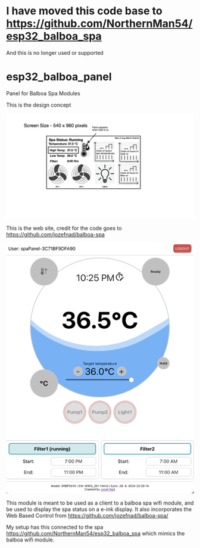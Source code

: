 # I have moved this code base to https://github.com/NorthernMan54/esp32_balboa_spa

And this is no longer used or supported

# esp32_balboa_panel
 Panel for Balboa Spa Modules

This is the design concept

![alt text](docs/poc.png)

This is the web site, credit for the code goes to https://github.com/jozefnad/balboa-spa

![alt text](docs/balboa-spa-web.png)

This module is meant to be used as a client to a balboa spa wifi module, and be used to display the spa status on a e-ink display.  It also incorporates the Web Based Control from https://github.com/jozefnad/balboa-spa/

My setup has this connected to the spa https://github.com/NorthernMan54/esp32_balboa_spa which mimics the balboa wifi module.
